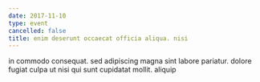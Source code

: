 ```yaml
---
date: 2017-11-10
type: event
cancelled: false
title: enim deserunt occaecat officia aliqua. nisi
---
```

in commodo consequat. sed adipiscing magna sint labore pariatur. dolore fugiat culpa ut nisi qui sunt cupidatat mollit. aliquip
